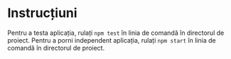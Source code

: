 # Instrucțiuni

Pentru a testa aplicația, rulați `npm test` în linia de comandă în directorul de proiect. 
Pentru a porni independent aplicația, rulați `npm start` în linia de comandă în directorul de proiect.